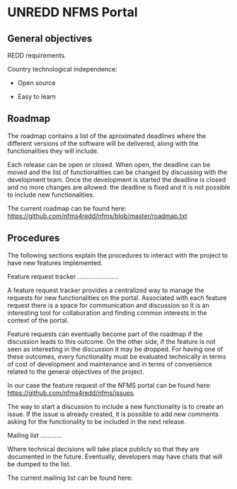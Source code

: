 UNREDD NFMS Portal
==================

General objectives
------------------

REDD requirements.

Country technological independence:

* Open source

* Easy to learn

Roadmap
-------

The roadmap contains a list of the aproximated deadlines where the different versions of the software will be 
delivered, along with the functionalities they will include.

Each release can be open or closed. When open, the deadline can be moved and the list of functionalities can
be changed by discussing with the development team. Once the development is started the deadline is
closed and no more changes are allowed: the deadline is fixed and it is not possible to include new functionalities.

The current roadmap can be found here: https://github.com/nfms4redd/nfms/blob/master/roadmap.txt

Procedures
----------

The following sections explain the procedures to interact with the project to have new features implemented.

Feature request tracker
.......................

A feature request tracker provides a centralized way to manage the requests for new functionalities on the
portal. Associated with each feature request there is a space for communication and discussion so it is
an interesting tool for collaboration and finding common interests in the context of the portal.

Feature requests can eventually become part of the roadmap if the discussion leads to this outcome. On the
other side, if the feature is not seen as interesting in the discussion it may be dropped. For having
one of these outcomes, every functionality must be evaluated technically in terms of cost of development 
and maintenance and in terms of convenience related to the general objectives of the project.

In our case the feature request of the NFMS portal can be found here: https://github.com/nfms4redd/nfms/issues.

The way to start a discussion to include a new functionality is to create an issue. If the issue is 
already created, it is possible to add new comments asking for the functionality to be included in the next release.

Mailing list
............

Where technical decisions will take place publicly so that they are documented in the future. Eventually, 
developers may have chats that will be dumped to the list.

The current mailinig list can be found here:

